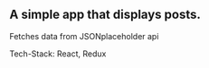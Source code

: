 ## A simple app that displays posts.

Fetches data from JSONplaceholder api

Tech-Stack: React, Redux